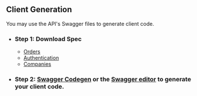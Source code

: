 ## Client Generation
You may use the API's Swagger files to generate client code.

* ### Step 1: Download Spec
    * [Orders](https://runbuggy.docs.stoplight.io/reference/orders/Orders.json)
    * [Authentication](https://runbuggy.docs.stoplight.io/reference/login/Auth.json)
    * [Companies](https://runbuggy.docs.stoplight.io/reference/companies/Companies.json)
* ### Step 2: [Swagger Codegen](https://swagger.io/tools/swagger-codegen/) or the [Swagger editor](https://editor.swagger.io) to generate your client code.